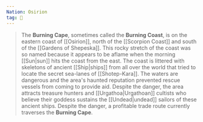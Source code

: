 ```yaml
---
Nation: Osirion
tag: 🌊
---
```


> The **Burning Cape**, sometimes called the **Burning Coast**, is on the eastern coast of [[Osirion]], north of the [[Scorpion Coast]] and south of the [[Gardens of Shepeska]]. This rocky stretch of the coast was so named because it appears to be aflame when the morning [[Sun|sun]] hits the coast from the east. The coast is littered with skeletons of ancient [[Ship|ships]] from all over the world that tried to locate the secret sea-lanes of [[Shotep-Kara]]. The waters are dangerous and the area's haunted reputation prevented rescue vessels from coming to provide aid. Despite the danger, the area attracts treasure hunters and [[Urgathoa|Urgathoan]] cultists who believe their goddess sustains the [[Undead|undead]] sailors of these ancient ships. Despite the danger, a profitable trade route currently traverses the **Burning Cape**.








